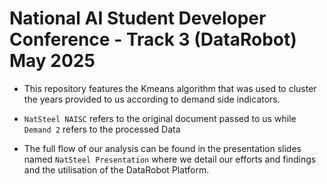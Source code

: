 # National AI Student Developer Conference - Track 3 (DataRobot) May 2025

- This repository features the Kmeans algorithm that was used to cluster the years provided to us according to demand side indicators.  

- `NatSteel NAISC` refers to the original document passed to us while `Demand 2` refers to the processed Data  

- The full flow of our analysis can be found in the presentation slides named `NatSteel Presentation` where we detail our efforts and findings and the utilisation of the DataRobot Platform.
